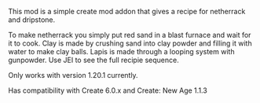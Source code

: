 This mod is a simple create mod addon that gives a recipe for netherrack and dripstone.

To make netherrack you simply put red sand in a blast furnace and wait for it to cook. 
Clay is made by crushing sand into clay powder and filling it with water to make clay balls.
Lapis is made through a looping system with gunpowder. Use JEI to see the full recipie sequence.

Only works with version 1.20.1 currently.

Has compatibility with Create 6.0.x and Create: New Age 1.1.3
